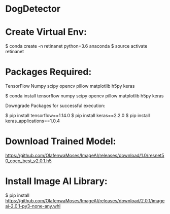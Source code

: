 # DogDetector

# Create Virtual Env:
$ conda create -n retinanet python=3.6 anaconda
$ source activate retinanet

# Packages Required:
TensorFlow
Numpy
scipy
opencv
pillow
matplotlib
h5py
keras

$ conda install tensorflow numpy scipy opencv pillow matplotlib h5py keras

Downgrade Packages for successful execution:

$ pip install tensorflow==1.14.0
$ pip install keras==2.2.0
$ pip install keras_applications==1.0.4

# Download Trained Model:

https://github.com/OlafenwaMoses/ImageAI/releases/download/1.0/resnet50_coco_best_v2.0.1.h5

# Install Image AI Library:

$ pip install https://github.com/OlafenwaMoses/ImageAI/releases/download/2.0.1/imageai-2.0.1-py3-none-any.whl



